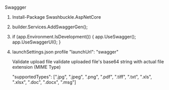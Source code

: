 ﻿Swaggger 

1. Install-Package Swashbuckle.AspNetCore
2. builder.Services.AddSwaggerGen();
3. if (app.Environment.IsDevelopment())
    {
        app.UseSwagger();
        app.UseSwaggerUI();
    }
4. launchSettings.json profile
    "launchUrl": "swagger"




    Validate upload file
    validate uploaded file's base64 string with actual file extension (MIME Type)

    "supportedTypes": [".jpg", ".jpeg", ".png", ".pdf", ".tiff", ".txt", ".xls", ".xlsx", ".doc", ".docx", ".msg"]